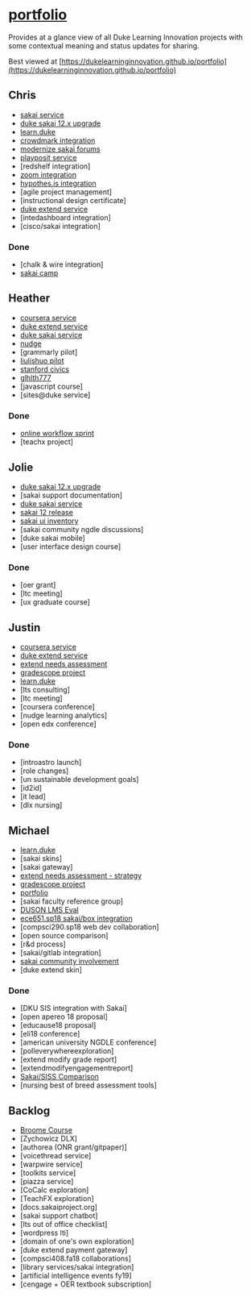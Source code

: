 # [portfolio](https://github.com/dukelearninginnovation/portfolio)

Provides at a glance view of all Duke Learning Innovation projects with some contextual meaning and status updates for sharing.

Best viewed at [https://dukelearninginnovation.github.io/portfolio](https://dukelearninginnovation.github.io/portfolio)


## Chris

* [sakai service](sakai.service)
* [duke sakai 12.x upgrade](sakai.12.upgrade.project)
* [learn.duke](learn.duke.project)
* [crowdmark integration](crowdmark.integration)
* [modernize sakai forums](sakai.community)
* [playposit service](playposit.service)
* [redshelf integration]
* [zoom integration](zoom.integration)
* [hypothes.is integration](hypothesis.integration)
* [agile project management]
* [instructional design certificate]
* [duke extend service](extend.service)
* [intedashboard integration]
* [cisco/sakai integration]


### Done

* [chalk & wire integration]
* [sakai camp](sakai.community)

## Heather

* [coursera service](coursera.support.service)
* [duke extend service](extend.service)
* [duke sakai service](sakai.service)
* [nudge](nudge.project)
* [grammarly pilot]
* [liulishuo pilot](liolishou.project)
* [stanford civics](stanford.civics.course)
* [glhlth777](glhlth.777.course)
* [javascript course]
* [sites@duke service]

### Done

* [online workflow sprint](online.workflow.sprint.project)
* [teachx project]

## Jolie

* [duke sakai 12.x upgrade](sakai.12.upgrade.project)
* [sakai support documentation]
* [duke sakai service](sakai.service)
* [sakai 12 release](sakai.community)
* [sakai ui inventory](sakai.ui.inventory.project)
* [sakai community ngdle discussions]
* [duke sakai mobile]
* [user interface design course]

### Done

* [oer grant]
* [ltc meeting]
* [ux graduate course]

## Justin

* [coursera service](coursera.support.service)
* [duke extend service](extend.service)
* [extend needs assessment](extend.needs.assessment.project)
* [gradescope project](gradescope.project)
* [learn.duke](learn.duke.project)
* [lts consulting]
* [ltc meeting]
* [coursera conference]
* [nudge learning analytics]
* [open edx conference]

### Done

* [introastro launch]
* [role changes]
* [un sustainable development goals]
* [id2id]
* [it lead]
* [dlx nursing]

## Michael

* [learn.duke](learn.duke.project)
* [sakai skins]
* [sakai gateway]
* [extend needs assessment - strategy](extend.needs.assessment.project)
* [gradescope project](gradescope.project)
* [portfolio](/)
* [sakai faculty reference group]
* [DUSON LMS Eval](duson.lms.eval.project)
* [ece651.sp18 sakai/box integration](ece651.sp18.project)
* [compsci290.sp18 web dev collaboration]
* [open source comparison]
* [r&d process]
* [sakai/gitlab integration]
* [sakai community involvement](sakai.community)
* [duke extend skin]

### Done

* [DKU SIS integration with Sakai]
* [open apereo 18 proposal]
* [educause18 proposal]
* [eli18 conference]
* [american university NGDLE conference]
* [polleverywhereexploration]
* [extend modify grade report]
* [extendmodifyengagementreport]
* [Sakai/SISS Comparison](sakai.siss.comparison.project)
* [nursing best of breed assessment tools]

## Backlog

* [Broome Course](broome.course)
* [Zychowicz DLX]
* [authorea \(ONR grant/gitpaper\)]
* [voicethread service]
* [warpwire service]
* [toolkits service]
* [piazza service]
* [CoCalc exploration]
* [TeachFX exploration]
* [docs.sakaiproject.org]
* [sakai support chatbot]
* [lts out of office checklist]
* [wordpress lti]
* [domain of one's own exploration]
* [duke extend payment gateway]
* [compsci408.fa18 collaborations]
* [library services/sakai integration]
* [artificial intelligence events fy19]
* [cengage + OER textbook subscription]








